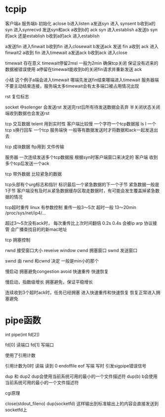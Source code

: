 # tcpip

客户端a
服务端b
初始化
aclose
b进入listen
a发送syn 进入 synsent
b收到a的syn 进入synrecvd 发送syn和ack
a收到b的 ack syn 进入establish
a发送b syn的ack 还是establish
b收到a的ack 进入establish

a发送fin 进入finwait
b收到fin 进入closewait
b发送ack 发送 fin
a收到 ack 进入 finwait2
a收到 fin 进入timewait
a发送ack
b收到ack 进入close

timewait 存在意义
timewait停留2msl 一般为2min
确保tcp关闭
保证没有迟来的数据被错误使用
a停留在timewait能收到b的关闭fin请求并重新发送 ack


小结
这个例子a端会进入timewait
哪端先发送fin结束哪端进入timewait
服务器端不要主动结束连接，服务端太多timewait会有太多端口被占用情况出现

rst 复位标志

socket 中solenger 会发送rst 
发送完rst后所有待发送数据会丢弃
半关闭状态关闭端收到数据也会发送rst

tcp 交互数据
telent 用到实时性
客户端比较慢 一个字符一个tcp数据报
ls
l 一个tcp
s换行回车 一个tcp
服务端快 一般等有数据发送时才将数据和ack一起发送出去

tcp 成块数据
ftp用到 文件传输

服务器
一次连续发送多个tcp数据报
根据syn时客户端窗口来决定的
客户端
收到多个tcp后发送一个ack

tcp 带外数据
比较紧急的数据

tcp头部有个urg标志和指针
标识最后一个紧急数据的下一个子节
紧急数据一般是1子节
客户端没有及时从紧急数据缓存区取走数据时，有可能会发生覆盖掉紧急数据的情况

tcp超时重传
linux 有参数控制
重传一般3～5次
超时一般 13～20min
/proc/sys/net/ip4/...

超过3～5次没有ack时，
每次重传比上次时间翻倍 0.2s 0.4s
会被ip arp 协议接管
会广播查找目的的新mac地址

tcp 拥塞控制

rwnd 接受窗口大小 reveive window 
cwnd 拥塞窗口
swnd 发送窗口

swnd 由 rwnd 和cwnd 决定 一般是min小的那个

慢启动 拥塞避免congestion avoid 快速重传 快速恢复

慢启动，指数级增长
拥塞避免，保证平稳增长

连续收到3个超时ack时，任务已经拥塞
进入快速重传和快速恢复
恢复正常进入拥塞避免


# pipe函数

int pipe(int fd[2])

fd[0] 读端口
fd[1] 写端口

使用了引用计数

引用计数为0时
读端 读到 0 endoffile eof
写端 写时 引发sigpipe错误信号

dup 和 dup2
dup会使用当前系统可用的最小的一个文件描述符
dup(b)
b会使用当前系统可用的最小的一个文件描述符

cgi原理

close(stdout_fileno)
dup(socketfd)
这样输出到标准输出上的内容会直接发送到socketfd上